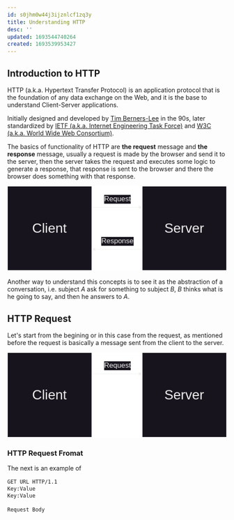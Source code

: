 ```yaml
---
id: s0jhm0w44j3ijznlcf1zq3y
title: Understanding HTTP
desc: ''
updated: 1693544740264
created: 1693539953427
---
```


## Introduction to HTTP

HTTP (a.k.a. Hypertext Transfer Protocol) is an application protocol that is the foundation of any data exchange on the Web, and it is the base to understand Client-Server applications.

Initially designed and developed by [Tim Berners-Lee](https://es.wikipedia.org/wiki/Tim_Berners-Lee) in the 90s, later standardized by [IETF (a.k.a. Internet Engineering Task Force)](https://www.ietf.org/) and [W3C (a.k.a. World Wide Web Consortium)](https://www.w3.org/).

The basics of functionality of HTTP are **the request** message and **the response** message, usually a request is made by the browser and send it to the server, then the server takes the request and executes some logic to generate a response, that response is sent to the browser and there the browser does something with that response.

![Example of request-response](assets/3_HTTP/HTTP_ClientServer_Ex.png)

Another way to understand this concepts is to see it as the abstraction of a conversation, i.e. subject *A* ask for something to subject *B*, *B* thinks what is he going to say, and then he answers to *A*.

## HTTP Request

Let's start from the begining or in this case from the request, as mentioned before the request is basically a message sent from the client to the server.

![Request Exmaple](assets/3_HTTP/HTTP_Request.png)

### HTTP Request Fromat

The next is an example of 

```text
GET URL HTTP/1.1
Key:Value
Key:Value

Request Body
```

